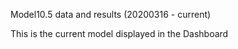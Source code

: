 Model10.5 data and results (20200316 - current)

This is the current model displayed in the Dashboard
